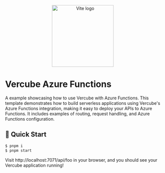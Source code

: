 <div align="center">
  <a href="https://vercube.dev/"><img src="../../.github/assets/logo.png" alt="Vite logo" width="200"></a>
</div>

# Vercube Azure Functions

A example showcasing how to use Vercube with Azure Functions. This template demonstrates how to build serverless applications using Vercube's Azure Functions integration, making it easy to deploy your APIs to Azure Functions. It includes examples of routing, request handling, and Azure Functions configuration.

## <a name="getting-started">🚀 Quick Start</a>

```sh
$ pnpm i
$ pnpm start
```

Visit http://localhost:7071/api/foo in your browser, and you should see your Vercube application running!
